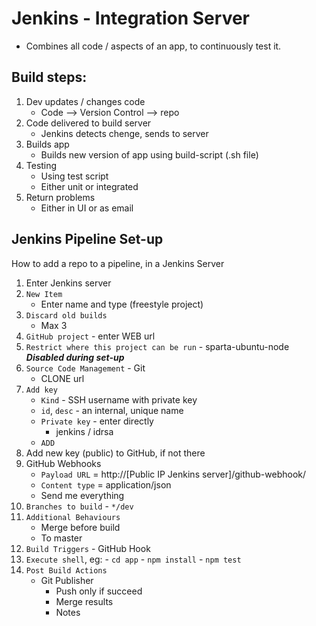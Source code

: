 # Jenkins - Integration Server

- Combines all code / aspects of an app, to continuously test it.

## Build steps:

1) Dev updates / changes code
	- Code --> Version Control --> repo
2) Code delivered to build server
	- Jenkins detects chenge, sends to server
3) Builds app
	- Builds new version of app using build-script (.sh file)
4) Testing
	- Using test script
	- Either unit or integrated
5) Return problems
	- Either in UI or as email



## Jenkins Pipeline Set-up

How to add a repo to a pipeline, in a Jenkins Server

1) Enter Jenkins server
2) `New Item`
	- Enter name and type (freestyle project)
3) `Discard old builds` 
	- Max 3
4) `GitHub project` - enter WEB url
5) `Restrict where this project can be run` - sparta-ubuntu-node
	***Disabled during set-up***
6) `Source Code Management` - Git
	- CLONE url
7) `Add key`
	- `Kind` - SSH username with private key
	- `id`, `desc` - an internal, unique name
	- `Private key` - enter directly
		- jenkins / idrsa
	- `ADD`
8) Add new key (public) to GitHub, if not there
9) GitHub Webhooks
	- `Payload URL` = http://[Public IP Jenkins server]/github-webhook/
	- `Content type` = application/json
	- Send me everything
9) `Branches to build` - `*/dev`
10) `Additional Behaviours`
	- Merge before build
	- To master
11) `Build Triggers` - GitHub Hook
12) `Execute shell`, eg:
		- `cd app`
		- `npm install`
		- `npm test`
13) `Post Build Actions`
	- Git Publisher
		- Push only if succeed
		- Merge results
		- Notes